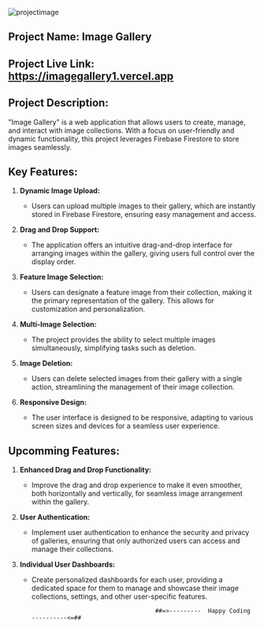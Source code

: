 ![projectimage](https://github.com/hanif365/imagegallery/assets/55603798/c4c23fe7-5afd-4ae8-8d00-b5036172cd69)

## Project Name: Image Gallery

## Project Live Link: https://imagegallery1.vercel.app

## Project Description:
"Image Gallery" is a web application that allows users to create, manage, and interact with image collections. 
 With a focus on user-friendly and dynamic functionality, this project leverages Firebase Firestore to store 
 images seamlessly.

## Key Features:

1. **Dynamic Image Upload:**
    - Users can upload multiple images to their gallery, which are instantly stored in Firebase Firestore, 
      ensuring easy management and access.

2. **Drag and Drop Support:**
    - The application offers an intuitive drag-and-drop interface for arranging images within the gallery, 
      giving users full control over the display order.

3. **Feature Image Selection:**
    - Users can designate a feature image from their collection, making it the primary representation of 
      the gallery. This allows for customization and personalization.

4. **Multi-Image Selection:**
    - The project provides the ability to select multiple images simultaneously, simplifying tasks such as deletion.

5. **Image Deletion:**
    - Users can delete selected images from their gallery with a single action, streamlining the management 
      of their image collection.

6. **Responsive Design:**
    - The user interface is designed to be responsive, adapting to various screen sizes and devices for 
      a seamless user experience.


## Upcomming Features:

1. **Enhanced Drag and Drop Functionality:**
    - Improve the drag and drop experience to make it even smoother, both horizontally and vertically, 
      for seamless image arrangement within the gallery.

2. **User Authentication:**
    - Implement user authentication to enhance the security and privacy of galleries, ensuring that 
      only authorized users can access and manage their collections.

3. **Individual User Dashboards:**
    - Create personalized dashboards for each user, providing a dedicated space for them to manage and showcase 
      their image collections, settings, and other user-specific features.


                                             ##=>---------  Happy Coding  ----------<=##
